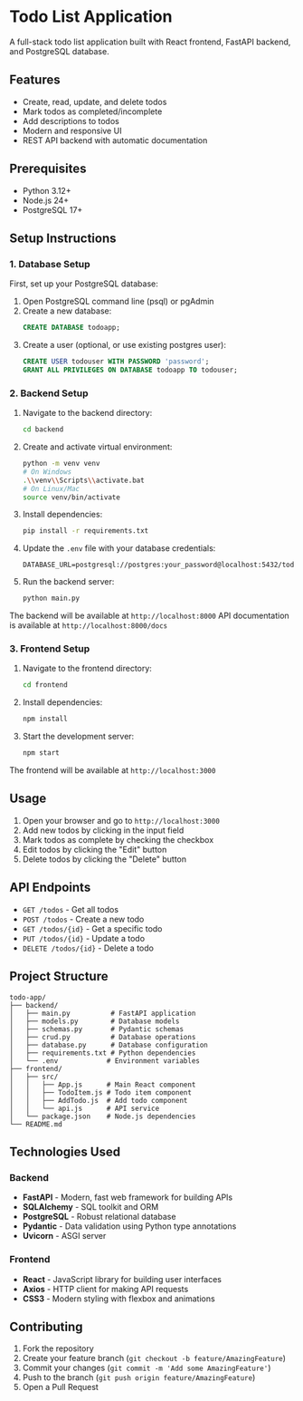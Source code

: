 # Todo List Application

A full-stack todo list application built with React frontend, FastAPI backend, and PostgreSQL database.

## Features

- Create, read, update, and delete todos
- Mark todos as completed/incomplete
- Add descriptions to todos
- Modern and responsive UI
- REST API backend with automatic documentation

## Prerequisites

- Python 3.12+
- Node.js 24+
- PostgreSQL 17+

## Setup Instructions

### 1. Database Setup

First, set up your PostgreSQL database:

1. Open PostgreSQL command line (psql) or pgAdmin
2. Create a new database:
   ```sql
   CREATE DATABASE todoapp;
   ```
3. Create a user (optional, or use existing postgres user):
   ```sql
   CREATE USER todouser WITH PASSWORD 'password';
   GRANT ALL PRIVILEGES ON DATABASE todoapp TO todouser;
   ```

### 2. Backend Setup

1. Navigate to the backend directory:
   ```bash
   cd backend
   ```

2. Create and activate virtual environment:
   ```bash
   python -m venv venv
   # On Windows
   .\\venv\\Scripts\\activate.bat
   # On Linux/Mac
   source venv/bin/activate
   ```

3. Install dependencies:
   ```bash
   pip install -r requirements.txt
   ```

4. Update the `.env` file with your database credentials:
   ```
   DATABASE_URL=postgresql://postgres:your_password@localhost:5432/todoapp
   ```

5. Run the backend server:
   ```bash
   python main.py
   ```

The backend will be available at `http://localhost:8000`
API documentation is available at `http://localhost:8000/docs`

### 3. Frontend Setup

1. Navigate to the frontend directory:
   ```bash
   cd frontend
   ```

2. Install dependencies:
   ```bash
   npm install
   ```

3. Start the development server:
   ```bash
   npm start
   ```

The frontend will be available at `http://localhost:3000`

## Usage

1. Open your browser and go to `http://localhost:3000`
2. Add new todos by clicking in the input field
3. Mark todos as complete by checking the checkbox
4. Edit todos by clicking the "Edit" button
5. Delete todos by clicking the "Delete" button

## API Endpoints

- `GET /todos` - Get all todos
- `POST /todos` - Create a new todo
- `GET /todos/{id}` - Get a specific todo
- `PUT /todos/{id}` - Update a todo
- `DELETE /todos/{id}` - Delete a todo

## Project Structure

```
todo-app/
├── backend/
│   ├── main.py          # FastAPI application
│   ├── models.py        # Database models
│   ├── schemas.py       # Pydantic schemas
│   ├── crud.py          # Database operations
│   ├── database.py      # Database configuration
│   ├── requirements.txt # Python dependencies
│   └── .env            # Environment variables
├── frontend/
│   ├── src/
│   │   ├── App.js      # Main React component
│   │   ├── TodoItem.js # Todo item component
│   │   ├── AddTodo.js  # Add todo component
│   │   └── api.js      # API service
│   └── package.json    # Node.js dependencies
└── README.md
```

## Technologies Used

### Backend
- **FastAPI** - Modern, fast web framework for building APIs
- **SQLAlchemy** - SQL toolkit and ORM
- **PostgreSQL** - Robust relational database
- **Pydantic** - Data validation using Python type annotations
- **Uvicorn** - ASGI server

### Frontend
- **React** - JavaScript library for building user interfaces
- **Axios** - HTTP client for making API requests
- **CSS3** - Modern styling with flexbox and animations

## Contributing

1. Fork the repository
2. Create your feature branch (`git checkout -b feature/AmazingFeature`)
3. Commit your changes (`git commit -m 'Add some AmazingFeature'`)
4. Push to the branch (`git push origin feature/AmazingFeature`)
5. Open a Pull Request
